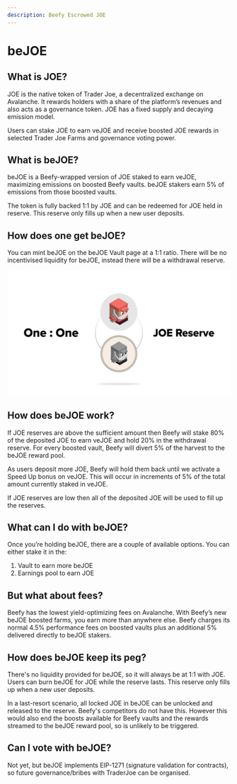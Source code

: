 ```yaml
---
description: Beefy Escrowed JOE
---
```


# beJOE

## What is JOE? <a href="#what-is-joe" id="what-is-joe"></a>

JOE is the native token of Trader Joe, a decentralized exchange on Avalanche. It rewards holders with a share of the platform’s revenues and also acts as a governance token. JOE has a fixed supply and decaying emission model.

Users can stake JOE to earn veJOE and receive boosted JOE rewards in selected Trader Joe Farms and governance voting power.

## What is beJOE?

beJOE is a Beefy-wrapped version of JOE staked to earn veJOE, maximizing emissions on boosted Beefy vaults. beJOE stakers earn 5% of emissions from those boosted vaults.&#x20;

The token is fully backed 1:1 by JOE and can be redeemed for JOE held in reserve. This reserve only fills up when a new user deposits.

## How does one get beJOE?

You can mint beJOE on the beJOE Vault page at a 1:1 ratio. There will be no incentivised liquidity for beJOE, instead there will be a withdrawal reserve.

![beJOE is minted and burned at a 1:1 rate with JOE](../../.gitbook/assets/image.png)

## How does beJOE work?

If JOE reserves are above the sufficient amount then Beefy will stake 80% of the deposited JOE to earn veJOE and hold 20% in the withdrawal reserve. For every boosted vault, Beefy will divert 5% of the harvest to the beJOE reward pool.

As users deposit more JOE, Beefy will hold them back until we activate a Speed Up bonus on veJOE. This will occur in increments of 5% of the total amount currently staked in veJOE.

If JOE reserves are low then all of the deposited JOE will be used to fill up the reserves.&#x20;

## What can I do with beJOE? <a href="#what-can-i-do-with-bejoe" id="what-can-i-do-with-bejoe"></a>

Once you’re holding beJOE, there are a couple of available options. You can either stake it in the:

1. Vault to earn more beJOE
2. Earnings pool to earn JOE

## But what about fees? <a href="#but-what-about-fees" id="but-what-about-fees"></a>

Beefy has the lowest yield-optimizing fees on Avalanche. With Beefy’s new beJOE boosted farms, you earn more than anywhere else. Beefy charges its normal 4.5% performance fees on boosted vaults plus an additional 5% delivered directly to beJOE stakers.

## How does beJOE keep its peg?

There's no liquidity provided for beJOE, so it will always be at 1:1 with JOE. Users can burn beJOE for JOE while the reserve lasts. This reserve only fills up when a new user deposits.

In a last-resort scenario, all locked JOE in beJOE can be unlocked and released to the reserve. Beefy's competitors do not have this. However this would also end the boosts available for Beefy vaults and the rewards streamed to the beJOE reward pool, so is unlikely to be triggered.

## Can I vote with beJOE? <a href="#vejoe-model" id="vejoe-model"></a>

Not yet, but beJOE implements EIP-1271 (signature validation for contracts), so future governance/bribes with TraderJoe can be organised.
